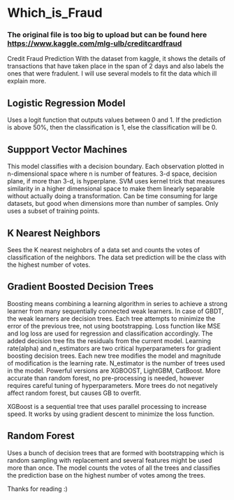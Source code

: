 # Which_is_Fraud
### The original file is too big to upload but can be found here https://www.kaggle.com/mlg-ulb/creditcardfraud

Credit Fraud Prediction
With the dataset from kaggle, it shows the details of transactions that have taken place in the span of 2 days and also labels the ones that were fradulent. I will use several models to fit the data which ill explain more.

## Logistic Regression Model
Uses a logit function that outputs values between 0 and 1. If the prediction is above 50%, then the classification is 1, else the classification will be 0.

## Suppport Vector Machines
 This model classifies with a decision boundary. Each observation plotted in n-dimensional space where n is number of features. 3-d space, decision plane, if more than 3-d, is hyperplane. SVM uses kernel trick that measures similarity in a higher dimensional space to make them linearly separable without actually doing a transformation. Can be time consuming for large datasets, but good when dimensions more than number of samples. Only uses a subset of training points.
 
 ## K Nearest Neighbors
 Sees the K nearest neighobrs of a data set and counts the votes of classification of the neighbors. The data set prediction will be the class with the highest number of votes.
 
 ## Gradient Boosted Decision Trees
Boosting means combining a learning algorithm in series to achieve a strong learner from many sequentially connected weak learners. In case of GBDT, the weak learners are decision trees. Each tree attempts to minimize the error of the previous tree, not using bootstrapping. Loss function like MSE and log loss are used for regression and classification accordingly. The added decision tree fits the residuals from the current model.
Learning rate(alpha) and n_estimators are two critical hyperparameters for gradient boosting decision trees. Each new tree modifies the model and magnitude of modification is the learning rate. N_estimator is the number of trees used in the model. Powerful versions are XGBOOST, LightGBM, CatBoost.
More accurate than random forest, no pre-processing is needed, however requires careful tuning of hyperparameters. More trees do not negatively affect random forest, but causes GB to overfit.

XGBoost is a sequential tree that uses parallel processing to increase speed. It works by using gradient descent to minimize the loss function.

## Random Forest
Uses a bunch of decision trees that are formed with bootstrapping which is random sampling with replacement and several features might be used more than once. The model counts the votes of all the trees and classifies the prediction base on the highest number of votes among the trees.

Thanks for reading :)
